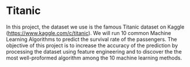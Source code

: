 # Titanic

In this project, the dataset we use is the famous Titanic dataset on Kaggle (https://www.kaggle.com/c/titanic). We will run 10 common Machine Learning Algorithms to predict the survival rate of the passengers. The objective of this project is to increase the accuracy of the prediction by processing the dataset using feature engineering and to discover the the most well-proformed algorithm among the 10 machine learning methods.

